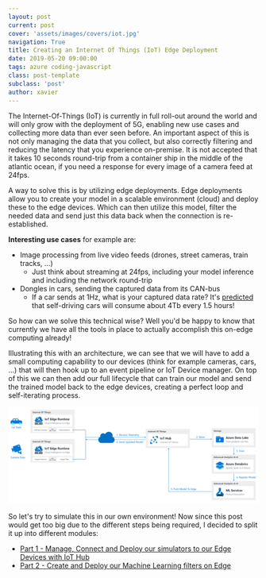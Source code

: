 ```yaml
---
layout: post
current: post
cover: 'assets/images/covers/iot.jpg'
navigation: True
title: Creating an Internet Of Things (IoT) Edge Deployment
date: 2019-05-20 09:00:00
tags: azure coding-javascript
class: post-template
subclass: 'post'
author: xavier
---
```


The Internet-Of-Things (IoT) is currently in full roll-out around the world and will only grow with the deployment of 5G, enabling new use cases and collecting more data than ever seen before. An important aspect of this is not only managing the data that you collect, but also correctly filtering and reducing the latency that you experience on-premise. It is not accepted that it takes 10 seconds round-trip from a container ship in the middle of the atlantic ocean, if you need a response for every image of a camera feed at 24fps.

A way to solve this is by utilizing edge deployments. Edge deployments allow you to create your model in a scalable environment (cloud) and deploy these to the edge devices. Which can then utilize this model, filter the needed data and send just this data back when the connection is re-established.

**Interesting use cases** for example are:

* Image processing from live video feeds (drones, street cameras, train tracks, ...)
    * Just think about streaming at 24fps, including your model inference and including the network round-trip
* Dongles in cars, sending the captured data from its CAN-bus
  * If a car sends at 1Hz, what is your captured data rate? It's [predicted](https://newsroom.intel.com/editorials/self-driving-cars-big-meaning-behind-one-number-4-terabytes/) that self-driving cars will consume about 4Tb every 1.5 hours!

So how can we solve this technical wise? Well you'd be happy to know that currently we have all the tools in place to actually accomplish this on-edge computing already!

Illustrating this with an architecture, we can see that we will have to add a small computing capability to our devices (think for example cameras, cars, ...) that will then hook up to an event pipeline or IoT Device manager. On top of this we can then add our full lifecycle that can train our model and send the trained model back to the edge devices, creating a perfect loop and self-iterating process.

![/assets/images/posts/iot-edge/architecture2.png](/assets/images/posts/iot-edge/architecture2.png)

So let's try to simulate this in our own environment! Now since this post would get too big due to the different steps being required, I decided to split it up into different modules:

* [Part 1 - Manage, Connect and Deploy our simulators to our Edge Devices with IoT Hub](/iot-edge-part1)
* [Part 2 - Create and Deploy our Machine Learning filters on Edge](/iot-edge-part2)
